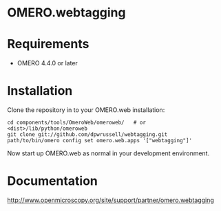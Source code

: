 OMERO.webtagging
================

Requirements
============

* OMERO 4.4.0 or later

Installation
============

Clone the repository in to your OMERO.web installation:

    cd components/tools/OmeroWeb/omeroweb/   # or <dist>/lib/python/omeroweb
    git clone git://github.com/dpwrussell/webtagging.git
    path/to/bin/omero config set omero.web.apps '["webtagging"]'

Now start up OMERO.web as normal in your development environment.

Documentation
=============

http://www.openmicroscopy.org/site/support/partner/omero.webtagging
